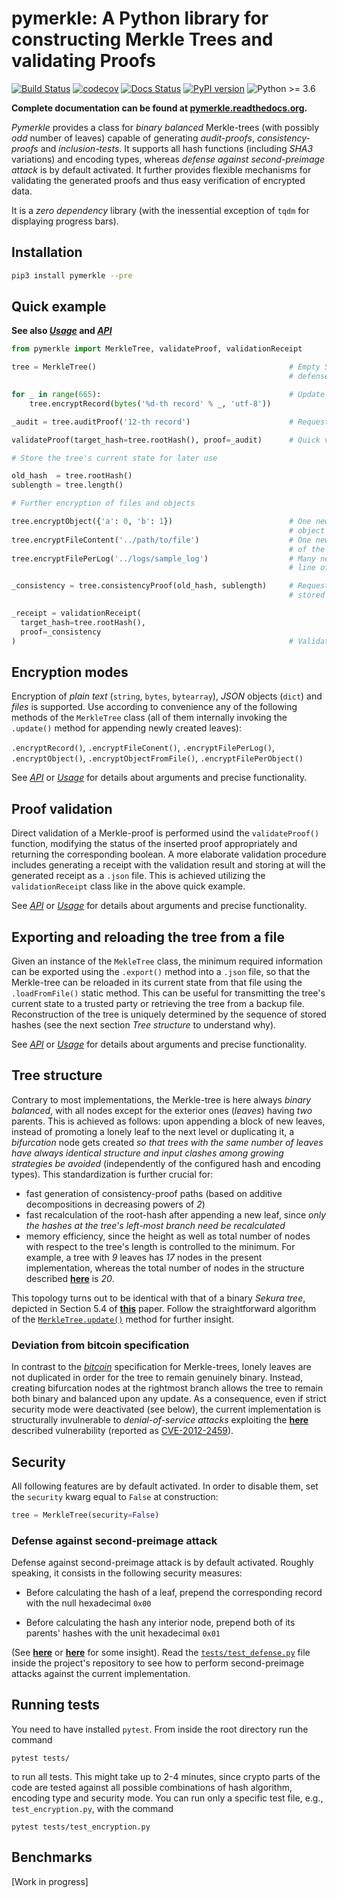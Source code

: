# pymerkle: A Python library for constructing Merkle Trees and validating Proofs
[![Build Status](https://travis-ci.com/FoteinosMerg/pymerkle.svg?branch=master)](https://travis-ci.com/FoteinosMerg/pymerkle)
[![codecov](https://codecov.io/gh/FoteinosMerg/pymerkle/branch/master/graph/badge.svg)](https://codecov.io/gh/FoteinosMerg/pymerkle)
[![Docs Status](https://readthedocs.org/projects/pymerkle/badge/?version=latest)](http://pymerkle.readthedocs.org)
[![PyPI version](https://badge.fury.io/py/pymerkle.svg)](https://pypi.org/project/pymerkle/)
![Python >= 3.6](https://img.shields.io/badge/python-%3E%3D%203.6-blue.svg)

**Complete documentation can be found at [pymerkle.readthedocs.org](http://pymerkle.readthedocs.org/).**

_Pymerkle_ provides a class for _binary balanced_ Merkle-trees (with possibly _odd_ number of leaves) capable of
generating _audit-proofs_, _consistency-proofs_ and _inclusion-tests_. It supports all hash functions
(including _SHA3_ variations) and encoding types, whereas _defense against second-preimage attack_ is by default activated.
It further provides flexible mechanisms for validating the generated proofs and thus easy verification of encrypted data.

It is a *zero dependency* library (with the inessential exception of `tqdm` for displaying progress bars).

## Installation

```bash
pip3 install pymerkle --pre
```

## Quick example

**See also [_Usage_](USAGE.md) and [_API_](API.md)**

```python
from pymerkle import MerkleTree, validateProof, validationReceipt

tree = MerkleTree()                                           # Empty SHA256/UTF-8 Merkle-tree with
                                                              # defense against second-preimage attack

for _ in range(665):                                          # Update the tree with 666 records
    tree.encryptRecord(bytes('%d-th record' % _, 'utf-8'))

_audit = tree.auditProof('12-th record')                      # Request audit-proof for the given record        

validateProof(target_hash=tree.rootHash(), proof=_audit)      # Quick validation of the above proof (True)

# Store the tree's current state for later use

old_hash  = tree.rootHash()
sublength = tree.length()

# Further encryption of files and objects

tree.encryptObject({'a': 0, 'b': 1})                          # One new leaf storing the provided
                                                              # object's digest
tree.encryptFileContent('../path/to/file')                    # One new leaf storing the digest
                                                              # of the provided file's content
tree.encryptFilePerLog('../logs/sample_log')                  # Many new leaves (one for each
                                                              # line of the provided file)

_consistency = tree.consistencyProof(old_hash, sublength)     # Request consistency-proof for the
                                                              # stored state of the Merkle-tree

_receipt = validationReceipt(
  target_hash=tree.rootHash(),
  proof=_consistency
)                                                             # Validate proof with receipt                                            
```

## Encryption modes

Encryption of _plain text_ (``string``, ``bytes``, ``bytearray``), _JSON_ objects (``dict``) and _files_ is supported.
Use according to convenience any of the following methods of the ``MerkleTree`` class (all of them internally invoking
  the ``.update()`` method for appending newly created leaves):

``.encryptRecord()``, ``.encryptFileConent()``, ``.encryptFilePerLog()``, ``.encryptObject()``, ``.encryptObjectFromFile()``, ``.encryptFilePerObject()``

See [_API_](API.md) or [_Usage_](USAGE.md) for details about arguments and precise functionality.

## Proof validation

Direct validation of a Merkle-proof is performed usind the ``validateProof()`` function, modifying the status
of the inserted proof appropriately and returning the corresponding boolean. A more elaborate validation
procedure includes generating a receipt with the validation result and storing at will the generated receipt
as a ``.json`` file. This is achieved utilizing the ``validationReceipt`` class like in the above quick example.

See [_API_](API.md) or [_Usage_](USAGE.md) for details about arguments and precise functionality.

## Exporting and reloading the tree from a file

Given an instance of the ``MekleTree`` class, the minimum required information can be exported using the
``.export()`` method into a ``.json`` file, so that the Merkle-tree can be reloaded in its current state
from that file using the ``.loadFromFile()`` static method. This can be useful for transmitting the tree's
current state to a trusted party or retrieving the tree from a backup file. Reconstruction of the tree
is uniquely determined by the sequence of stored hashes (see the next section _Tree structure_ to understand why).

See [_API_](API.md) or [_Usage_](USAGE.md) for details about arguments and precise functionality.


## Tree structure

Contrary to most implementations, the Merkle-tree is here always _binary balanced_, with all nodes except
for the exterior ones (_leaves_) having _two_ parents. This is achieved as follows: upon appending a block
of new leaves, instead of promoting a lonely leaf to the next level or duplicating it, a *bifurcation* node
gets created _so that trees with the same number of leaves have always identical structure and input clashes
among growing strategies be avoided_ (independently of the configured hash and encoding types).
This standardization is further crucial for:

- fast generation of consistency-proof paths (based on additive decompositions in decreasing powers of _2_)
- fast recalculation of the root-hash after appending a new leaf, since _only the hashes at the tree's
left-most branch need be recalculated_
- memory efficiency, since the height as well as total number of nodes with respect to the tree's length
is controlled to the minimum. For example, a tree with *9* leaves has *17* nodes in the present implementation,
whereas the total number of nodes in the structure described
[**here**](https://crypto.stackexchange.com/questions/22669/merkle-hash-tree-updates) is *20*.

This topology turns out to be identical with that of a binary _Sekura tree_, depicted in Section 5.4 of
[**this**](https://keccak.team/files/Sakura.pdf) paper. Follow the straightforward algorithm of the
[`MerkleTree.update()`](https://pymerkle.readthedocs.io/en/latest/_modules/pymerkle/tree.html#MerkleTree.update)
method for further insight.

### Deviation from bitcoin specification

In contrast to the [_bitcoin_](https://en.bitcoin.it/wiki/Protocol_documentation#Merkle_Trees) specification
for Merkle-trees, lonely leaves are not duplicated in order for the tree to remain genuinely binary. Instead,
creating bifurcation nodes at the rightmost branch allows the tree to remain both binary and balanced upon any update.
As a consequence, even if strict security mode were deactivated (see below),
the current implementation is structurally invulnerable to _denial-of-service attacks_ exploiting the
[**here**](https://github.com/bitcoin/bitcoin/blob/bccb4d29a8080bf1ecda1fc235415a11d903a680/src/consensus/merkle.cpp)
described vulnerability (reported as [CVE-2012-2459](https://nvd.nist.gov/vuln/detail/CVE-2012-2459)).


## Security

All following features are by default activated. In order to disable them, set the ``security`` kwarg equal to ``False`` at construction:

```python
tree = MerkleTree(security=False)
```

### Defense against second-preimage attack


Defense against second-preimage attack is by default activated. Roughly speaking, it consists in the following security measures:

- Before calculating the hash of a leaf, prepend the corresponding record with the null hexadecimal `0x00`

- Before calculating the hash any interior node, prepend both of its parents' hashes with the unit hexadecimal `0x01`

(See [**here**](https://flawed.net.nz/2018/02/21/attacking-merkle-trees-with-a-second-preimage-attack/) or
[**here**](https://news.ycombinator.com/item?id=16572793) for some insight). Read the
[`tests/test_defense.py`](https://github.com/FoteinosMerg/pymerkle/blob/master/tests/test_defense.py) file
inside the project's repository to see how to perform second-preimage attacks against the current implementation.


## Running tests


You need to have installed ``pytest``. From inside the root directory run the command

```shell
pytest tests/
```

to run all tests. This might take up to 2-4 minutes, since crypto parts of the code are tested against all possible
combinations of hash algorithm, encoding type and security mode. You can run only a specific test file, e.g., `test_encryption.py`,
with the command

```shell
pytest tests/test_encryption.py
```


## Benchmarks

[Work in progress]
